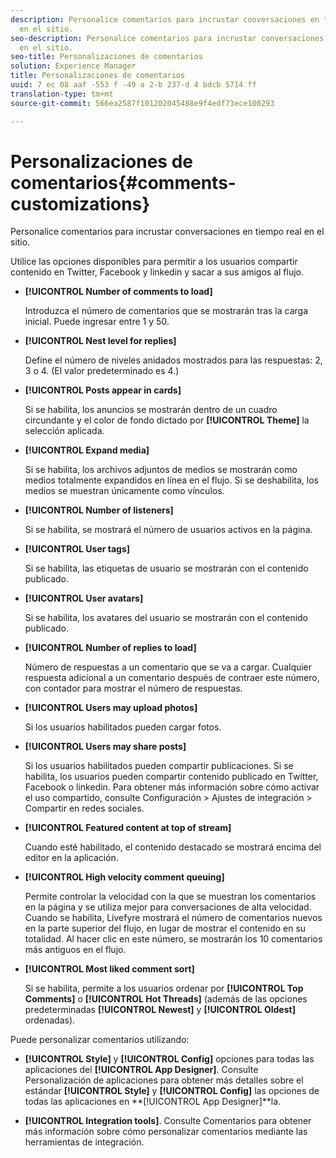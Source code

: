 ```yaml
---
description: Personalice comentarios para incrustar conversaciones en tiempo real
  en el sitio.
seo-description: Personalice comentarios para incrustar conversaciones en tiempo real
  en el sitio.
seo-title: Personalizaciones de comentarios
solution: Experience Manager
title: Personalizaciones de comentarios
uuid: 7 ec 08 aaf -553 f -49 a 2-b 237-d 4 bdcb 5714 ff
translation-type: tm+mt
source-git-commit: 566ea2587f101202045488e9f4edf73ece100293

---
```



# Personalizaciones de comentarios{#comments-customizations}

Personalice comentarios para incrustar conversaciones en tiempo real en el sitio.



Utilice las opciones disponibles para permitir a los usuarios compartir contenido en Twitter, Facebook y linkedin y sacar a sus amigos al flujo.

* **[!UICONTROL Number of comments to load]**

   Introduzca el número de comentarios que se mostrarán tras la carga inicial. Puede ingresar entre 1 y 50.

* **[!UICONTROL Nest level for replies]**

   Define el número de niveles anidados mostrados para las respuestas: 2, 3 o 4. (El valor predeterminado es 4.)

* **[!UICONTROL Posts appear in cards]**

   Si se habilita, los anuncios se mostrarán dentro de un cuadro circundante y el color de fondo dictado por **[!UICONTROL Theme]** la selección aplicada.

* **[!UICONTROL Expand media]**

   Si se habilita, los archivos adjuntos de medios se mostrarán como medios totalmente expandidos en línea en el flujo. Si se deshabilita, los medios se muestran únicamente como vínculos.

* **[!UICONTROL Number of listeners]**

   Si se habilita, se mostrará el número de usuarios activos en la página.

* **[!UICONTROL User tags]**

   Si se habilita, las etiquetas de usuario se mostrarán con el contenido publicado.

* **[!UICONTROL User avatars]**

   Si se habilita, los avatares del usuario se mostrarán con el contenido publicado.

* **[!UICONTROL Number of replies to load]**

   Número de respuestas a un comentario que se va a cargar. Cualquier respuesta adicional a un comentario después de contraer este número, con contador para mostrar el número de respuestas.

* **[!UICONTROL Users may upload photos]**

   Si los usuarios habilitados pueden cargar fotos.

* **[!UICONTROL Users may share posts]**

   Si los usuarios habilitados pueden compartir publicaciones. Si se habilita, los usuarios pueden compartir contenido publicado en Twitter, Facebook o linkedin. Para obtener más información sobre cómo activar el uso compartido, consulte Configuración > Ajustes de integración > Compartir en redes sociales.

* **[!UICONTROL Featured content at top of stream]**

   Cuando esté habilitado, el contenido destacado se mostrará encima del editor en la aplicación.

* **[!UICONTROL High velocity comment queuing]**

   Permite controlar la velocidad con la que se muestran los comentarios en la página y se utiliza mejor para conversaciones de alta velocidad. Cuando se habilita, Livefyre mostrará el número de comentarios nuevos en la parte superior del flujo, en lugar de mostrar el contenido en su totalidad. Al hacer clic en este número, se mostrarán los 10 comentarios más antiguos en el flujo.

* **[!UICONTROL Most liked comment sort]**

   Si se habilita, permite a los usuarios ordenar por **[!UICONTROL Top Comments]** o **[!UICONTROL Hot Threads]** (además de las opciones predeterminadas **[!UICONTROL Newest]** y **[!UICONTROL Oldest]** ordenadas).

Puede personalizar comentarios utilizando:

* **[!UICONTROL Style]** y **[!UICONTROL Config]** opciones para todas las aplicaciones del **[!UICONTROL App Designer]**. Consulte Personalización de aplicaciones para obtener más detalles sobre el estándar **[!UICONTROL Style]** y **[!UICONTROL Config]** las opciones de todas las aplicaciones en **[!UICONTROL App Designer]**la.

* **[!UICONTROL Integration tools]**. Consulte Comentarios para obtener más información sobre cómo personalizar comentarios mediante las herramientas de integración.

